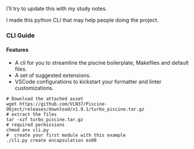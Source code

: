 I'll try to update this with my study notes.

I made this python CLI that may help people doing the project.

### CLI Guide

#### Features

- A cli for you to streamline the piscine boilerplate, Makefiles and default files.
- A set of suggested extensions.
- VSCode configurations to kickstart your formatter and linter customizations.

```console
# Download the attached asset
wget https://github.com/VLN37/Piscine-Object/releases/download/v1.0.1/turbo_piscine.tar.gz
# extract the files
tar -xzf turbo_piscine.tar.gz
# required permissions
chmod a+x cli.py
#  create your first module with this example
./cli.py create encapsulation ex00
```
